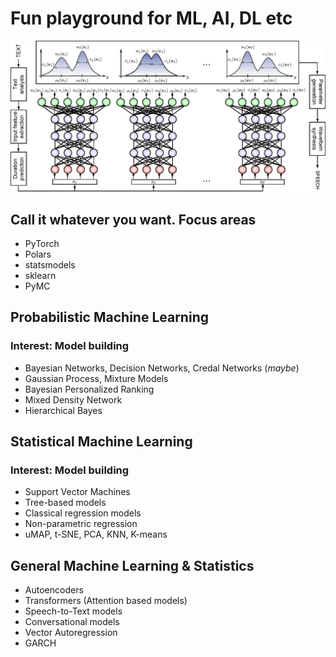 # Fun playground for ML, AI, DL etc

![mdn](https://github.com/jakorostami/ml_playground/blob/master/mdn.png?raw=true)

## Call it whatever you want. Focus areas
* PyTorch
* Polars
* statsmodels
* sklearn
* PyMC


## Probabilistic Machine Learning
### Interest: Model building
* Bayesian Networks, Decision Networks, Credal Networks (<i>maybe</i>)
* Gaussian Process, Mixture Models
* Bayesian Personalized Ranking
* Mixed Density Network
* Hierarchical Bayes

## Statistical Machine Learning
### Interest: Model building
* Support Vector Machines
* Tree-based models
* Classical regression models
* Non-parametric regression
* uMAP, t-SNE, PCA, KNN, K-means


## General Machine Learning & Statistics
* Autoencoders
* Transformers (Attention based models)
* Speech-to-Text models
* Conversational models
* Vector Autoregression
* GARCH

